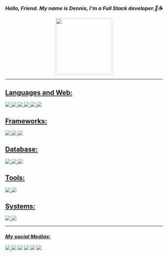 ### *Hello, Friend. My name is Dennis, I'm a Full Stack developer.👋☕*
<div align="center">
  <a href="https://github.com/DennisGabriel-Dev"/>
  <img height="180em" src="https://github-readme-stats.vercel.app/api/top-langs/?username=DennisGabriel-Dev&layout=compact&langs_count=7&theme=chartreuse-dark"/>
</div>
  
***  

## Languages and Web: <br>
![](https://img.shields.io/badge/Java-ED8B00?style=for-the-badge&logo=openjdk&logoColor=white&labelColor=black)
![](https://img.shields.io/badge/Ruby-informational?style=for-the-badge&logo=ruby&logoColor=900808&color=900808&labelColor=black)
![](https://img.shields.io/badge/-Python-informational/?style=for-the-badge&logo=python&color=blue&labelColor=black)
![](https://img.shields.io/badge/-JavaScript-informational/?style=for-the-badge&logo=JavaScript&color=yellow&labelColor=black)
![](https://img.shields.io/badge/-HTML-informational/?style=for-the-badge&logo=HTML5&color=darkorange&labelColor=black)
![](https://img.shields.io/badge/-CSS-informational/?style=for-the-badge&logo=CSS3&color=darkblue&labelColor=black)

## Frameworks:<br>
![](https://img.shields.io/badge/-SpringBoot-informational/?style=for-the-badge&logo=SpringBoot&color=009000&labelColor=black)
![](https://img.shields.io/badge/-Ruby_On_Rails-informational/?style=for-the-badge&logo=RubyOnRails&color=900808&labelColor=black)
![](https://img.shields.io/badge/-Bootstrap-informational/?style=for-the-badge&logo=bootstrap&color=800080&labelColor=black)

## Database:
![](https://img.shields.io/badge/-MySQL-informational/?style=for-the-badge&logo=mysql&color=2584FF&labelColor=black)
![](https://img.shields.io/badge/MongoDB-4EA94B?style=for-the-badge&logo=mongodb&color=009000&labelColor=black&logoColor=lime)
![](https://img.shields.io/badge/PostgreSQL-316192?style=for-the-badge&logo=postgresql&labelColor=black&logoColor=white)
## Tools:
![](https://img.shields.io/badge/-Git-informational/?style=for-the-badge&logo=git&color=darkorange&labelColor=black)
![](https://img.shields.io/badge/-NODEJS-informational/?style=for-the-badge&logo=node.js&color=009000&labelColor=black)
  
## Systems:
![](https://img.shields.io/badge/Linux-E34F26?style=for-the-badge&logo=linux&logoColor=black)
![](https://img.shields.io/badge/Windows-017AD7?style=for-the-badge&logo=windows&logoColor=white)
  

---
 ### _My social Medias:_
 
  
 <div> 
  <a href="https://gitlab.com/DennisGabriel-Dev"><img src="https://img.shields.io/badge/GitLab-330F63?style=for-the-badge&logo=gitlab&logoColor=white" target="_blank">
  <a href="https://www.youtube.com/channel/UCo8JqfDyJcoFua85ghWuZ_Q" target="_blank"><img src="https://img.shields.io/badge/YouTube-FF0000?style=for-the-badge&logo=youtube&logoColor=white" target="_blank"></a>
     <a href="https://medium.com/@dennisgabr745" target="_blank"><img src="https://img.shields.io/badge/Medium-12100E?style=for-the-badge&logo=medium&logoColor=white" target="_blank"></a>
     <a href="https://www.linkedin.com/in/dennisgabriel-dev/" target="_blank"><img src="https://img.shields.io/badge/-LinkedIn-%230077B5?style=for-the-badge&logo=linkedin&logoColor=white" target="_blank"></a>
  <a href="https://instagram.com/dennisgabriel.dev" target="_blank"><img src="https://img.shields.io/badge/-Instagram-%23E4405F?style=for-the-badge&logo=instagram&logoColor=white" target="_blank"></a>
   <a href="https://www.duolingo.com/profile/dennis.en" target="_blank"><img src="https://img.shields.io/badge/-Duolingo-009000?style=for-the-badge&logo=duolingo&logoColor=white" target="_blank"></a>
 
</div>
